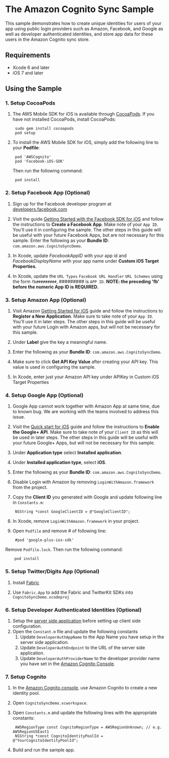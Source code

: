 # The Amazon Cognito Sync Sample

This sample demonstrates how to create unique identities for users of your app using public login providers such as Amazon, Facebook, and Google as well as developer authenticated identities, and store app data for these users in the Amazon Cognito sync store.

## Requirements

* Xcode 6 and later
* iOS 7 and later

## Using the Sample

### 1. Setup CocoaPods
1. The AWS Mobile SDK for iOS is available through [CocoaPods](http://cocoapods.org). If you have not installed CocoaPods, install CocoaPods:

		sudo gem install cocoapods
		pod setup

1. To install the AWS Mobile SDK for iOS, simply add the following line to your **Podfile**:

		pod 'AWSCognito'
		pod 'Facebook-iOS-SDK' 

	Then run the following command:
	
		pod install

### 2. Setup Facebook App (Optional)
1. Sign up for the Facebook developer program at [developers.facebook.com](https://developers.facebook.com/)

1. Visit the guide [Getting Started with the Facebook SDK for iOS](https://developers.facebook.com/docs/getting-started/facebook-sdk-for-ios/) and follow the instructions to **Create a Facebook App**. Make note of your `App ID`. You'll use it in configuring the sample. The other steps in this guide will be useful with your future Facebook Apps, but are not necessary for this sample. Enter the following as your **Bundle ID**: `com.amazon.aws.CognitoSyncDemo`.

1. In Xcode, update *FacebookAppID* with your app id and *FacebookDisplayName* with your app name under **Custom iOS Target Properties**.

1. In Xcode, update the `URL Types` `Facebook URL Handler` `URL Schemes` using the form `fb#########`, ######### is `APP ID`.
**NOTE: the preceding 'fb' before the numeric App ID is REQUIRED.**

### 3. Setup Amazon App (Optional)
1. Visit Amazon [Getting Started for iOS](http://login.amazon.com/ios) guide and follow the instructions to **Register a New Application**. Make sure to take note of your `App ID`. You'll use it in later steps. The other steps in this guide will be useful with your future Login with Amazon apps, but will not be necessary for this sample.  

1. Under **Label** give the key a meaningful name.

1. Enter the following as your **Bundle ID**: `com.amazon.aws.CognitoSyncDemo`.  

1. Make sure to click **Get API Key Value** after creating your API key. This value is used in configuring the sample.  

1. In Xcode, enter just your Amazon API key under APIKey in Custom iOS Target Properties

### 4. Setup Google App (Optional)
1. Google App cannot work together with Amazon App at same time, due to known bug. We are working with the teams involved to address this issue. 

1. Visit the [Quick start for iOS](https://developers.google.com/+/quickstart/ios) guide and follow the instructions to **Enable the Google+ API**. Make sure to take note of your `Client ID` as this will be used in later steps. The other steps in this guide will be useful with your future Google+ Apps, but will not be necessary for this sample. 

1. Under **Application type** select **Installed application**. 

1. Under **Installed application type**, select **iOS**.

1. Enter the following as your **Bundle ID**: `com.amazon.aws.CognitoSyncDemo`.  

1. Disable Login with Amazon by removing `LoginWithAmazon.framework` from the project.

1. Copy the **Client ID** you generated with Google and update following line in `Constants.m`:

	    NSString *const GoogleClientID = @"GoogleClientID";

1. In Xcode, remove `LoginWithAmazon.framework` in your project.

1. Open `Podfile` and remove # of following line:
		
		#pod 'google-plus-ios-sdk'
Remove `Podfile.lock`. Then run the following command:
	
		pod install

### 5. Setup Twitter/Digits App (Optional)
1. Install [Fabric](https://fabric.io/)

1. Use `Fabric.App` to add the Fabric and TwitterKit SDKs into `CognitoSyncDemo.xcodeproj`


### 6. Setup Developer Authenticated Identities (Optional)
1. Setup the [server side application](https://github.com/awslabs/amazon-cognito-developer-authentication-sample) before setting up client side configuration.
1. Open the `Constant.m` file and update the following constants
	1. Update `DeveloperAuthAppName` to the App Name you have setup in the server side application.
	1. Update `DeveloperAuthEndpoint` to the URL of the server side application.
	1. Update `DeveloperAuthProviderName` to the developer provider name you have set in the [Amazon Cognito Console](https://console.aws.amazon.com/cognito/).

### 7. Setup Cognito
1. In the [Amazon Cognito console](https://console.aws.amazon.com/cognito/), use Amazon Cognito to create a new identity pool.

1. Open `CognitoSyncDemo.xcworkspace`.

1. Open `Constants.m` and update the following lines with the appropriate constants:
	
        AWSRegionType const CognitoRegionType = AWSRegionUnknown; // e.g. AWSRegionUSEast1
        NSString *const CognitoIdentityPoolId = @"YourCognitoIdentityPoolId";

1. Build and run the sample app.
